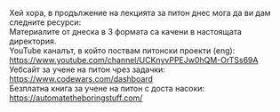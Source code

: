 Хей хора, в продължение на лекцията за питон днес мога да ви дам следните ресурси:  
Материалите от днеска в 3 формата са качени в настоящата директория.  
YouTube каналът, в който поствам питонски проекти (eng):  
https://www.youtube.com/channel/UCKnyvPPEJw0hQM-OrTSs69A  
Уебсайт за учене на питон чрез задачки:  
https://www.codewars.com/dashboard  
Безплатна книга за учене на питон с доста насоки:  
https://automatetheboringstuff.com/  

